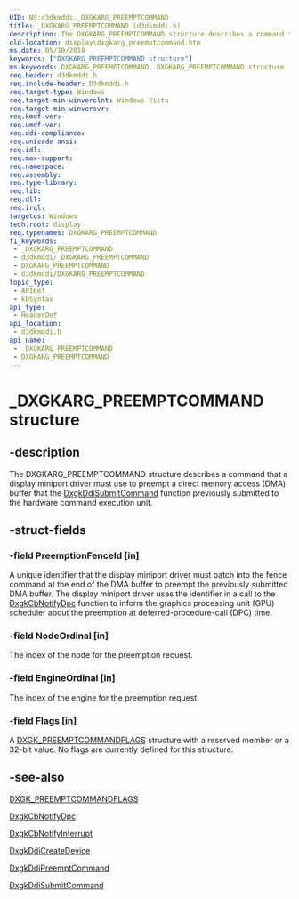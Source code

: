 ```yaml
---
UID: NS:d3dkmddi._DXGKARG_PREEMPTCOMMAND
title: _DXGKARG_PREEMPTCOMMAND (d3dkmddi.h)
description: The DXGKARG_PREEMPTCOMMAND structure describes a command that a display miniport driver must use to preempt a direct memory access (DMA) buffer that the DxgkDdiSubmitCommand function previously submitted to the hardware command execution unit.
old-location: display\dxgkarg_preemptcommand.htm
ms.date: 05/10/2018
keywords: ["DXGKARG_PREEMPTCOMMAND structure"]
ms.keywords: DXGKARG_PREEMPTCOMMAND, DXGKARG_PREEMPTCOMMAND structure [Display Devices], DmStructs_2564ca47-8304-4a95-a408-2e5ccca7353d.xml, _DXGKARG_PREEMPTCOMMAND, d3dkmddi/DXGKARG_PREEMPTCOMMAND, display.dxgkarg_preemptcommand
req.header: d3dkmddi.h
req.include-header: D3dkmddi.h
req.target-type: Windows
req.target-min-winverclnt: Windows Vista
req.target-min-winversvr: 
req.kmdf-ver: 
req.umdf-ver: 
req.ddi-compliance: 
req.unicode-ansi: 
req.idl: 
req.max-support: 
req.namespace: 
req.assembly: 
req.type-library: 
req.lib: 
req.dll: 
req.irql: 
targetos: Windows
tech.root: display
req.typenames: DXGKARG_PREEMPTCOMMAND
f1_keywords:
 - _DXGKARG_PREEMPTCOMMAND
 - d3dkmddi/_DXGKARG_PREEMPTCOMMAND
 - DXGKARG_PREEMPTCOMMAND
 - d3dkmddi/DXGKARG_PREEMPTCOMMAND
topic_type:
 - APIRef
 - kbSyntax
api_type:
 - HeaderDef
api_location:
 - d3dkmddi.h
api_name:
 - _DXGKARG_PREEMPTCOMMAND
 - DXGKARG_PREEMPTCOMMAND
---
```


# _DXGKARG_PREEMPTCOMMAND structure


## -description

The DXGKARG_PREEMPTCOMMAND structure describes a command that a display miniport driver must use to preempt a direct memory access (DMA) buffer that the <a href="/windows-hardware/drivers/ddi/d3dkmddi/nc-d3dkmddi-dxgkddi_submitcommand">DxgkDdiSubmitCommand</a> function previously submitted to the hardware command execution unit.

## -struct-fields

### -field PreemptionFenceId [in]

A unique identifier that the display miniport driver must patch into the fence command at the end of the DMA buffer to preempt the previously submitted DMA buffer. The display miniport driver uses the identifier in a call to the <a href="/windows-hardware/drivers/ddi/d3dkmddi/nc-d3dkmddi-dxgkcb_notify_dpc">DxgkCbNotifyDpc</a> function to inform the graphics processing unit (GPU) scheduler about the preemption at deferred-procedure-call (DPC) time.

### -field NodeOrdinal [in]

The index of the node for the preemption request.

### -field EngineOrdinal [in]

The index of the engine for the preemption request.

### -field Flags [in]

A <a href="/windows-hardware/drivers/ddi/d3dkmddi/ns-d3dkmddi-_dxgk_preemptcommandflags">DXGK_PREEMPTCOMMANDFLAGS</a> structure with a reserved member or a 32-bit value. No flags are currently defined for this structure.

## -see-also

<a href="/windows-hardware/drivers/ddi/d3dkmddi/ns-d3dkmddi-_dxgk_preemptcommandflags">DXGK_PREEMPTCOMMANDFLAGS</a>



<a href="/windows-hardware/drivers/ddi/d3dkmddi/nc-d3dkmddi-dxgkcb_notify_dpc">DxgkCbNotifyDpc</a>



<a href="/windows-hardware/drivers/ddi/d3dkmddi/nc-d3dkmddi-dxgkcb_notify_interrupt">DxgkCbNotifyInterrupt</a>



<a href="/windows-hardware/drivers/ddi/d3dkmddi/nc-d3dkmddi-dxgkddi_createdevice">DxgkDdiCreateDevice</a>



<a href="/windows-hardware/drivers/ddi/d3dkmddi/nc-d3dkmddi-dxgkddi_preemptcommand">DxgkDdiPreemptCommand</a>



<a href="/windows-hardware/drivers/ddi/d3dkmddi/nc-d3dkmddi-dxgkddi_submitcommand">DxgkDdiSubmitCommand</a>

